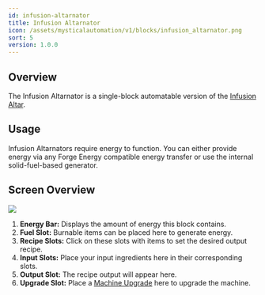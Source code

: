 ```yaml
---
id: infusion-altarnator
title: Infusion Altarnator
icon: /assets/mysticalautomation/v1/blocks/infusion_altarnator.png
sort: 5
version: 1.0.0
---
```


## Overview

The Infusion Altarnator is a single-block automatable version of the [Infusion Altar](../../mysticalagriculture/blocks/infusion-altar.md).

## Usage

Infusion Altarnators require energy to function. You can either provide energy via any Forge Energy compatible energy transfer or use the internal solid-fuel-based generator.

## Screen Overview

![](/assets/mysticalautomation/v1/screens/infusion_altarnator_screen.png)

1. **Energy Bar:** Displays the amount of energy this block contains.
2. **Fuel Slot:** Burnable items can be placed here to generate energy.
3. **Recipe Slots:** Click on these slots with items to set the desired output recipe.
4. **Input Slots:** Place your input ingredients here in their corresponding slots.
5. **Output Slot:** The recipe output will appear here.
6. **Upgrade Slot:** Place a [Machine Upgrade](../../mysticalagriculture/items/machine-upgrades.md) here to upgrade the machine.
